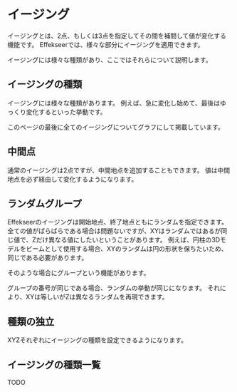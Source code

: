 # イージング

イージングとは、2点、もしくは3点を指定してその間を補間して値が変化する機能です。
Effekseerでは、様々な部分にイージングを適用できます。

イージングには様々な種類があり、ここではそれらについて説明します。

## イージングの種類

イージングには様々な種類があります。
例えば、急に変化し始めて、最後はゆっくり変化するといった挙動です。

このページの最後に全てのイージングについてグラフにして掲載しています。

## 中間点

通常のイージングは2点ですが、中間地点を追加することもできます。
値は中間地点を必ず経由して変化するようになります。

## ランダムグループ

Effekseerのイージングは開始地点、終了地点ともにランダムを指定できます。
全ての値がばらばらである場合は問題ないですが、XYはランダムではあるが同じ値で、Zだけ異なる値にしたいということがあります。
例えば、円柱の3Dモデルをビームとして使用する場合、XYのランダムは円の形状を保ちたいため、同じである必要があります。

そのような場合にグループという機能があります。

グループの番号が同じである場合、ランダムの挙動が同じになります。
それにより、XYは等しいがZは異なるランダムを再現できます。

## 種類の独立

XYZそれぞれにイージングの種類を設定できるようになります。

## イージングの種類一覧

TODO
